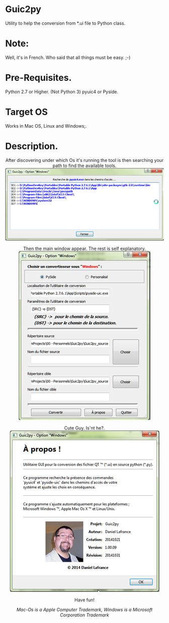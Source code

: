 # Guic2py
Utility to help the conversion from *.ui file to Python class.
# Note:
  Well, it's in French. Who said that all things must be easy. ;-)
# Pre-Requisites.
Python 2.7 or Higher. (Not Python 3)
pyuic4 or Pyside. 
# Target OS
Works in Mac OS, Linux and Windows;.
# Description.
<div align=center>
<P>After discovering under which Os it's running the tool is then searching your path to find the available tools.<br><img src="Images/ToolScan.png"></img>
<P>Then the main window appear. The rest is self explanatory.<BR><img src="Images/MainWindow.png"></img>
<P>Cute Guy. Is'nt he?.<BR><img src="Images/About.png"></img>
<P>Have fun!
<P><G><I>Mac-Os is a Apple Computer Trademark, Windows is a Microsoft Corporation Trademark</i></g>
</div>
